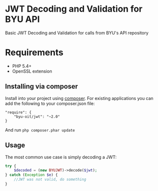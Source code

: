 # JWT Decoding and Validation for BYU API

Basic JWT Decoding and Validation for calls from BYU's API repository

# Requirements
* PHP 5.4+
* OpenSSL extension

## Installing via composer

Install into your project using [composer](http://getcomposer.org).
For existing applications you can add the
following to your composer.json file:

    "require": {
        "byu-oit/jwt": "~2.0"
    }

And run `php composer.phar update`

## Usage

The most common use case is simply decoding a JWT:
```php
try {
    $decoded = (new BYUJWT)->decode($jwt);
} catch (Exception $e) {
    //JWT was not valid, do something
}
```
